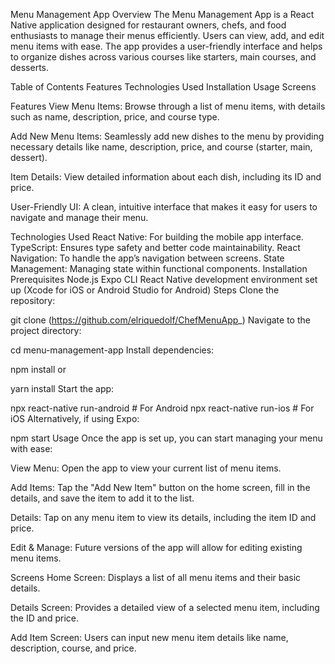 Menu Management App
Overview
The Menu Management App is a React Native application designed for restaurant owners, chefs, and food enthusiasts to manage their menus efficiently. Users can view, add, and edit menu items with ease. The app provides a user-friendly interface and helps to organize dishes across various courses like starters, main courses, and desserts.

Table of Contents
Features
Technologies Used
Installation
Usage
Screens

Features
View Menu Items:
Browse through a list of menu items, with details such as name, description, price, and course type.

Add New Menu Items:
Seamlessly add new dishes to the menu by providing necessary details like name, description, price, and course (starter, main, dessert).

Item Details:
View detailed information about each dish, including its ID and price.

User-Friendly UI:
A clean, intuitive interface that makes it easy for users to navigate and manage their menu.

Technologies Used
React Native: For building the mobile app interface.
TypeScript: Ensures type safety and better code maintainability.
React Navigation: To handle the app’s navigation between screens.
State Management: Managing state within functional components.
Installation
Prerequisites
Node.js
Expo CLI
React Native development environment set up (Xcode for iOS or Android Studio for Android)
Steps
Clone the repository:

git clone (https://github.com/elriquedolf/ChefMenuApp_)
Navigate to the project directory:

cd menu-management-app
Install dependencies:

npm install
or

yarn install
Start the app:

npx react-native run-android   # For Android
npx react-native run-ios       # For iOS
Alternatively, if using Expo:

npm start
Usage
Once the app is set up, you can start managing your menu with ease:

View Menu:
Open the app to view your current list of menu items.

Add Items:
Tap the "Add New Item" button on the home screen, fill in the details, and save the item to add it to the list.

Details:
Tap on any menu item to view its details, including the item ID and price.

Edit & Manage:
Future versions of the app will allow for editing existing menu items.

Screens
Home Screen:
Displays a list of all menu items and their basic details.

Details Screen:
Provides a detailed view of a selected menu item, including the ID and price.

Add Item Screen:
Users can input new menu item details like name, description, course, and price.

